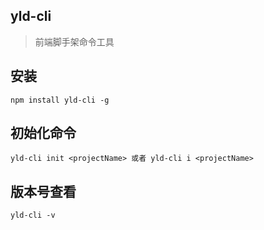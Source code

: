## yld-cli

> 前端脚手架命令工具

## 安装

```shell
npm install yld-cli -g
```

## 初始化命令

```shell
yld-cli init <projectName> 或者 yld-cli i <projectName>
```

## 版本号查看

```shell
yld-cli -v
```
